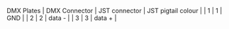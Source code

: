 



DMX Plates
| DMX Connector     | JST connector     | JST pigtail colour | 
| 1                 | 1                 |    GND             | 
| 2                 | 2                 |    data -          | 
| 3                 | 3                 |    data +          | 

